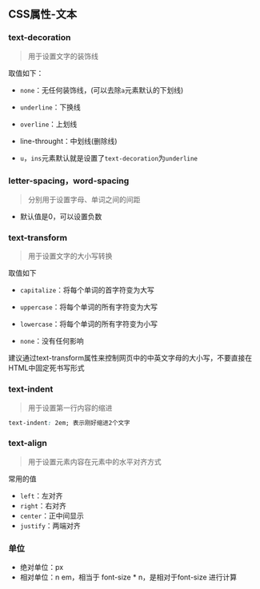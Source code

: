 ## CSS属性-文本

### text-decoration

> 用于设置文字的装饰线

取值如下：

* `none`：无任何装饰线，(可以去除`a`元素默认的下划线)
* `underline`：下换线
* `overline`：上划线
* line-throught：中划线(删除线)

* `u`，`ins`元素默认就是设置了`text-decoration`为`underline`

### letter-spacing，word-spacing

> 分别用于设置字母、单词之间的间距

* 默认值是0，可以设置负数

### text-transform

> 用于设置文字的大小写转换

取值如下

* `capitalize`：将每个单词的首字符变为大写
*  `uppercase`：将每个单词的所有字符变为大写
* `lowercase`：将每个单词的所有字符变为小写

* `none`：没有任何影响

建议通过text-transform属性来控制网页中的中英文字母的大小写，不要直接在HTML中固定死书写形式

### text-indent

> 用于设置第一行内容的缩进

```css
text-indent: 2em; 表示刚好缩进2个文字
```

### text-align

> 用于设置元素内容在元素中的水平对齐方式

常用的值

* `left`：左对齐
* `right`：右对齐
* `center`：正中间显示
* `justify`：两端对齐

### 单位

* 绝对单位：px
* 相对单位：n em，相当于 font-size * n，是相对于font-size 进行计算
